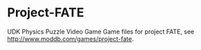 # Project-FATE
UDK Physics Puzzle Video Game
Game files for project FATE, see http://www.moddb.com/games/project-fate.

